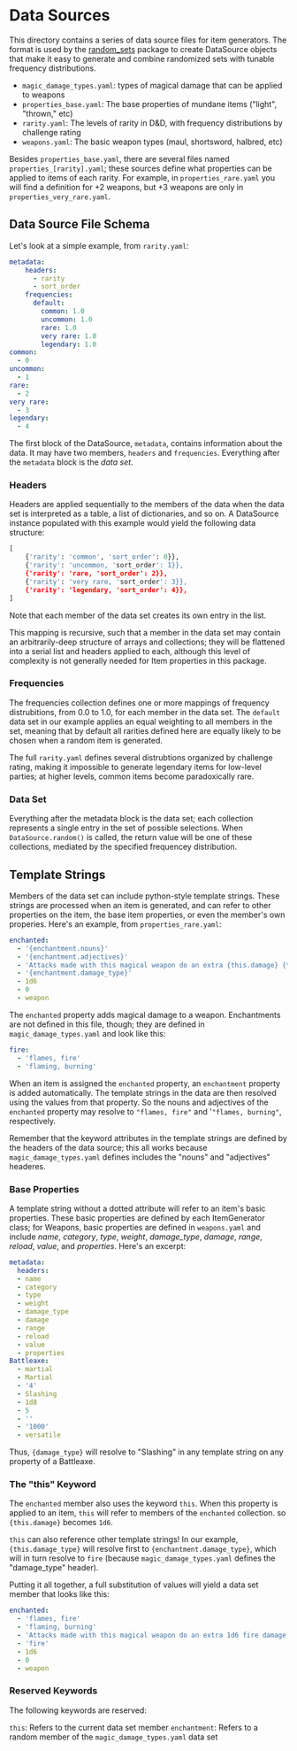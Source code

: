 # Data Sources

This directory contains a series of data source files for item generators. The
format is used by the
[random_sets](https://github.com/evilchili/random-sets/tree/main) package to
create DataSource objects that make it easy to generate and combine randomized
sets with tunable frequency distributions.

* `magic_damage_types.yaml`: types of magical damage that can be applied to weapons
* `properties_base.yaml`: The base properties of mundane items ("light", "thrown," etc)
* `rarity.yaml`: The levels of rarity in D&D, with frequency distributions by challenge rating
* `weapons.yaml`: The basic weapon types (maul, shortsword, halbred, etc)

Besides `properties_base.yaml`, there are several files named `properties_[rarity].yaml`; these
sources define what properties can be applied to items of each rarity. For example, in `properties_rare.yaml` you will find a definition for +2 weapons, but +3 weapons are only in `properties_very_rare.yaml`.

## Data Source File Schema

Let's look at a simple example, from `rarity.yaml`:

```yaml
metadata:
    headers:
      - rarity
      - sort_order
    frequencies:
      default:
        common: 1.0
        uncommon: 1.0
        rare: 1.0
        very rare: 1.0
        legendary: 1.0
common:
  - 0
uncommon:
  - 1
rare:
  - 2
very rare:
  - 3
legendary:
  - 4
```

The first block of the DataSource, `metadata`, contains information about the data. It may have two members, `headers` and `frequencies`. Everything after the `metadata` block is the *data set*. 

### Headers

Headers are applied sequentially to the members of the data when the data set is interpreted as a
table, a list of dictionaries, and so on. A DataSource instance populated with this example would yield the following data structure:

```python
[
    {'rarity': 'common', 'sort_order': 0}},
    {'rarity': 'uncommon, 'sort_order': 1}},
    {'rarity': 'rare, 'sort_order': 2}},
    {'rarity': 'very rare, 'sort_order': 3}},
    {'rarity': 'legendary, 'sort_order': 4}},
]
```

Note that each member of the data set creates its own entry in the list.

This mapping is recursive, such that a member in the data set may contain an arbitrarily-deep structure of arrays and collections; they will be flattened into a serial list and headers applied to each, although this level of complexity is not generally needed for Item properties in this package.

### Frequencies

The frequencies collection defines one or more mappings of frequency distrubitions, from 0.0 to 1.0, for each member in the data set. The `default` data set in our example applies an equal weighting to all members in the set, meaning that by default all rarities defined here are equally likely to be
chosen when a random item is generated.

The full `rarity.yaml` defines several distrubtions organized by challenge rating, making it
impossible to generate legendary items for low-level parties; at higher levels, common items become paradoxically rare.

### Data Set

Everything after the metadata block is the data set; each collection represents a single entry in the set of possible selections. When `DataSource.random()` is called, the return value will be one of these collections, mediated by the specified frequencey distribution.

## Template Strings

Members of the data set can include python-style template strings. These strings are processed when
an item is generated, and can refer to other properties on the item, the base item properties, or even
the member's own properies. Here's an example, from `properties_rare.yaml`:

```yaml
enchanted:
  - '{enchantment.nouns}'
  - '{enchantment.adjectives}'
  - 'Attacks made with this magical weapon do an extra {this.damage} {this.damage_type} damage.'
  - '{enchantment.damage_type}'
  - 1d6
  - 0
  - weapon
```

The `enchanted` property adds magical damage to a weapon. Enchantments are not defined in this file,
though; they are defined in `magic_damage_types.yaml` and look like this:

```yaml
fire:
  - 'flames, fire'
  - 'flaming, burning'
```

When an item is assigned the `enchanted` property, an `enchantment` property is added automatically. The template strings in the data are then resolved using the values from that property. So the nouns and adjectives of the `enchanted` property may resolve to `"flames, fire"` and '`"flames, burning"`, respectively.

Remember that the keyword attributes in the template strings are defined by the headers of the data source; this all works because `magic_damage_types.yaml` defines includes the "nouns" and "adjectives" headeres.

### Base Properties

A template string without a dotted attribute will refer to an item's basic properties. These basic properties are defined by each ItemGenerator class; for Weapons, basic properties are defined in `weapons.yaml` and include *name*, *category*, *type*, *weight*, *damage_type*, *damage*, *range*, *reload*, *value*, and *properties*. Here's an excerpt:

```yaml
metadata:
  headers:
  - name
  - category
  - type
  - weight
  - damage_type
  - damage
  - range
  - reload
  - value
  - properties
Battleaxe:
  - martial
  - Martial
  - '4'
  - Slashing
  - 1d8
  - 5
  - ''
  - '1000'
  - versatile
```

Thus, `{damage_type}` will resolve to "Slashing" in any template string on any property of a Battleaxe.

### The "this" Keyword

The `enchanted` member also uses the keyword `this`. When this property is applied to an item, `this` 
will refer to members of the `enchanted` collection. so `{this.damage}` becomes `1d6`.

`this` can also reference other template strings! In our example, `{this.damage_type}` will resolve first to `{enchantment.damage_type}`, which will in turn resolve to `fire` (because `magic_damage_types.yaml` defines the "damage_type" header).

Putting it all together, a full substitution of values will yield a data set member that looks like this:

```yaml
enchanted:
  - 'flames, fire'
  - 'flaming, burning'
  - 'Attacks made with this magical weapon do an extra 1d6 fire damage.'
  - 'fire'
  - 1d6
  - 0
  - weapon
```


### Reserved Keywords

The following keywords are reserved:

`this`: Refers to the current data set member
`enchantment`: Refers to a random member of the `magic_damage_types.yaml` data set
